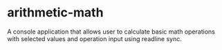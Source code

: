 # arithmetic-math
A console application that allows user to calculate basic math operations with selected values and operation input using readline sync.
